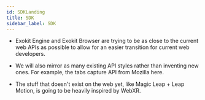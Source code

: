 ```yaml
---
id: SDKLanding
title: SDK 
sidebar_label: SDK 
---
```



- Exokit Engine and Exokit Browser are trying to be as close to the current web APIs as possible to allow for an easier transition for current web developers.

- We will also mirror as many existing API styles rather than inventing new ones. For example, the tabs capture API from Mozilla here.

- The stuff that doesn't exist on the web yet, like Magic Leap + Leap Motion, is going to be heavily inspired by WebXR.
